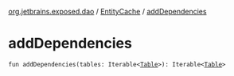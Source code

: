 [org.jetbrains.exposed.dao](../index.md) / [EntityCache](index.md) / [addDependencies](.)

# addDependencies

`fun addDependencies(tables: Iterable<`[`Table`](../../org.jetbrains.exposed.sql/-table/index.md)`>): Iterable<`[`Table`](../../org.jetbrains.exposed.sql/-table/index.md)`>`